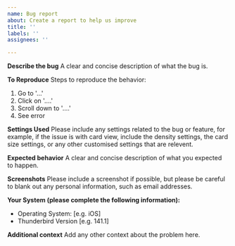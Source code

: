 ```yaml
---
name: Bug report
about: Create a report to help us improve
title: ''
labels: ''
assignees: ''

---
```


**Describe the bug**
A clear and concise description of what the bug is. 

**To Reproduce**
Steps to reproduce the behavior:
1. Go to '...'
2. Click on '....'
3. Scroll down to '....'
4. See error

**Settings Used**
Please include any settings related to the bug or feature, for example, if the issue is with card view, include the density settings, the card size settings, or any other customised settings that are relevent.

**Expected behavior**
A clear and concise description of what you expected to happen.

**Screenshots**
Please include a screenshot if possible, but please be careful to blank out any personal information, such as email addresses.

**Your System (please complete the following information):**
 - Operating System: [e.g. iOS]
 - Thunderbird Version [e.g. 141.1]

**Additional context**
Add any other context about the problem here.
